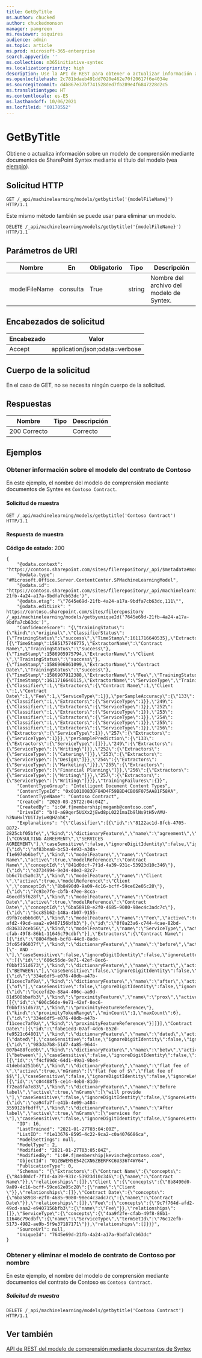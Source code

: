 ```yaml
---
title: GetByTitle
ms.author: chucked
author: chuckedmonson
manager: pamgreen
ms.reviewer: ssquires
audience: admin
ms.topic: article
ms.prod: microsoft-365-enterprise
search.appverid: ''
ms.collection: m365initiative-syntex
ms.localizationpriority: high
description: Use la API de REST para obtener o actualizar información acerca de un modelo de comprensión mediante documentos de SharePoint Syntex mediante el título del modelo.
ms.openlocfilehash: 2c781bdaeb491dd7020e462e70f20617f6e4034e
ms.sourcegitcommit: d4b867e37bf741528ded7fb289e4f6847228d2c5
ms.translationtype: HT
ms.contentlocale: es-ES
ms.lasthandoff: 10/06/2021
ms.locfileid: "60170552"
---
```

# <a name="getbytitle"></a>GetByTitle

Obtiene o actualiza información sobre un modelo de comprensión mediante documentos de SharePoint Syntex mediante el título del modelo (vea [ejemplo](rest-getbytitle-method.md#examples)).

## <a name="http-request"></a>Solicitud HTTP

```HTTP
GET /_api/machinelearning/models/getbytitle('{modelFileName}') HTTP/1.1
```

Este mismo método también se puede usar para eliminar un modelo.

```HTTP
DELETE /_api/machinelearning/models/getbytitle('{modelFileName}') HTTP/1.1
```

## <a name="uri-parameters"></a>Parámetros de URI

|Nombre |En |Obligatorio|Tipo|Descripción|
|-----|---|--------|----|-----------|
|modelFileName|consulta|True|string|Nombre del archivo del modelo de Syntex.|

## <a name="request-headers"></a>Encabezados de solicitud

| Encabezado | Valor |
|--------|-------|
|Accept|application/json;odata=verbose|

## <a name="request-body"></a>Cuerpo de la solicitud

En el caso de GET, no se necesita ningún cuerpo de la solicitud.

## <a name="responses"></a>Respuestas

| Nombre   | Tipo  | Descripción|
|--------|-------|------------|
|200 Correcto| |Correcto|

## <a name="examples"></a>Ejemplos

### <a name="get-information-about-the-contoso-contract-model"></a>Obtener información sobre el modelo del contrato de Contoso

En este ejemplo, el nombre del modelo de comprensión mediante documentos de Syntex es `Contoso Contract`.

#### <a name="sample-request"></a>Solicitud de muestra

```HTTP
GET /_api/machinelearning/models/getbytitle('Contoso Contract') HTTP/1.1
```

#### <a name="sample-response"></a>Respuesta de muestra

**Código de estado:** 200

```HTTP
{
    "@odata.context": "https://contoso.sharepoint.com/sites/filerepository/_api/$metadata#models/$entity",
    "@odata.type": "#Microsoft.Office.Server.ContentCenter.SPMachineLearningModel",
    "@odata.id": "https://contoso.sharepoint.com/sites/filerepository/_api/machinelearning/models/getbyuniqueId('7645e69d-21fb-4a24-a17a-9bdfa7cb63dc')",
    "@odata.etag": "\"7645e69d-21fb-4a24-a17a-9bdfa7cb63dc,111\"",
    "@odata.editLink": " https://contoso.sharepoint.com/sites/filerepository /_api/machinelearning/models/getbyuniqueId('7645e69d-21fb-4a24-a17a-9bdfa7cb63dc')",
    "ConfidenceScore": "{\"trainingStatus\":{\"kind\":\"original\",\"ClassifierStatus\":{\"TrainingStatus\":\"success\",\"TimeStamp\":1611716640535},\"ExtractorsStatus\":[{\"TimeStamp\":1585175746775,\"ExtractorName\":\"Contract Name\",\"TrainingStatus\":\"success\"},{\"TimeStamp\":1586905975794,\"ExtractorName\":\"Client \",\"TrainingStatus\":\"success\"},{\"TimeStamp\":1586906061099,\"ExtractorName\":\"Contract Date\",\"TrainingStatus\":\"success\"},{\"TimeStamp\":1586907912388,\"ExtractorName\":\"Fee\",\"TrainingStatus\":\"success\"},{\"TimeStamp\":1611716640115,\"ExtractorName\":\"ServiceType\",\"TrainingStatus\":\"success\"}]},\"modelAccuracy\":{\"Classifier\":1,\"Extractors\":{\"Contract Name\":1,\"Client \":1,\"Contract Date\":1,\"Fee\":1,\"ServiceType\":1}},\"perSampleAccuracy\":{\"133\":{\"Classifier\":1,\"Extractors\":{\"ServiceType\":1}},\"249\":{\"Classifier\":1,\"Extractors\":{\"ServiceType\":1}},\"252\":{\"Classifier\":1,\"Extractors\":{\"ServiceType\":1}},\"253\":{\"Classifier\":1,\"Extractors\":{\"ServiceType\":1}},\"254\":{\"Classifier\":1,\"Extractors\":{\"ServiceType\":1}},\"255\":{\"Classifier\":1,\"Extractors\":{\"ServiceType\":1}},\"256\":{\"Extractors\":{\"ServiceType\":1}},\"257\":{\"Extractors\":{\"ServiceType\":1}}},\"perSamplePrediction\":{\"133\":{\"Extractors\":{\"ServiceType\":[]}},\"249\":{\"Extractors\":{\"ServiceType\":[\"Writing\"]}},\"252\":{\"Extractors\":{\"ServiceType\":[\"Catering\"]}},\"253\":{\"Extractors\":{\"ServiceType\":[\"Design\"]}},\"254\":{\"Extractors\":{\"ServiceType\":[\"Marketing\"]}},\"255\":{\"Extractors\":{\"ServiceType\":[\"Financial Planning\"]}},\"256\":{\"Extractors\":{\"ServiceType\":[\"Writing\"]}},\"257\":{\"Extractors\":{\"ServiceType\":[\"Writing\"]}}},\"trainingFailures\":{}}",
    "ContentTypeGroup": "Intelligent Document Content Types",
    "ContentTypeId": "0x01010083DF84D4F59BBD4CB06F075AA81F58AA",
    "ContentTypeName": "Contoso Contract",
    "Created": "2020-03-25T22:04:04Z",
    "CreatedBy": "i:0#.f|membership|meganb@contoso.com",
    "DriveId": "b!O-aG9qer5UiXx2jEwd8pL0221maIb9lNs9tH5vAMU-h2NuHxlYUiTJyiwKQHZobK",
    "Explanations": "{\"Classifier\":[{\"id\":\"8122ac1d-8fcb-4705-8872-2825cbf05bfe\",\"kind\":\"dictionaryFeature\",\"name\":\"agreement\",\"active\":true,\"nGrams\":[\"CONSULTING AGREEMENT\",\"SERVICES AGREEMENT\"],\"caseSensitive\":false,\"ignoreDigitIdentity\":false,\"ignoreLetterIdentity\":false},{\"id\":\"af83bea8-bc53-4e93-a3da-f1e697eb6bef\",\"kind\":\"modelFeature\",\"name\":\"Contract Name\",\"active\":true,\"modelReference\":\"Contract Name\",\"conceptId\":\"841d0dcf-7f1d-4a39-931c-53923d10c346\"},{\"id\":\"e3734994-9e34-40e3-82c7-bb6c7bc5a0c3\",\"kind\":\"modelFeature\",\"name\":\"Client \",\"active\":true,\"modelReference\":\"Client \",\"conceptId\":\"8b8490d0-9a09-4c16-bcff-59ce62e05c28\"},{\"id\":\"7c93e7fe-cbfb-47ee-8cca-46ecdf5f628f\",\"kind\":\"modelFeature\",\"name\":\"Contract Date\",\"active\":true,\"modelReference\":\"Contract Date\",\"conceptId\":\"6ba58918-e2f0-4685-9080-98ec4c3adc7c\"},{\"id\":\"5cc85b62-148a-4b07-9155-d9fb7cebb6d0\",\"kind\":\"modelFeature\",\"name\":\"Fee\",\"active\":true,\"modelReference\":\"Fee\",\"conceptId\":\"9c7f764d-afd2-49cd-aaa2-e9407156bfb3\"},{\"id\":\"0f8a23a6-c744-4cae-82bd-d836332ceb56\",\"kind\":\"modelFeature\",\"name\":\"ServiceType\",\"active\":true,\"modelReference\":\"ServiceType\",\"conceptId\":\"4aa9f2fe-cfab-49f8-86b1-11646c79cdbf\"}],\"Extractors\":{\"Contract Name\":[{\"id\":\"8804fbeb-bcf8-44c0-8ade-3fc65496037f\",\"kind\":\"dictionaryFeature\",\"name\":\"before\",\"active\":true,\"nGrams\":[\"- AND -\"],\"caseSensitive\":false,\"ignoreDigitIdentity\":false,\"ignoreLetterIdentity\":false}],\"Client \":[{\"id\":\"606c56de-9e71-42ef-8ec6-f0bbf351d673\",\"kind\":\"dictionaryFeature\",\"name\":\"start\",\"active\":true,\"nGrams\":[\"BETWEEN:\"],\"caseSensitive\":false,\"ignoreDigitIdentity\":false,\"ignoreLetterIdentity\":false},{\"id\":\"334e6df5-e076-40db-a47b-f11ceec7af9a\",\"kind\":\"dictionaryFeature\",\"name\":\"after\",\"active\":true,\"nGrams\":[\"of\"],\"caseSensitive\":false,\"ignoreDigitIdentity\":false,\"ignoreLetterIdentity\":false},{\"id\":\"bccefd2e-88a4-406c-aa9d-81d508bbafb3\",\"kind\":\"proximityFeature\",\"name\":\"prox\",\"active\":true,\"patterns\":[[{\"id\":\"606c56de-9e71-42ef-8ec6-f0bbf351d673\",\"kind\":\"proximityFeatureReference\"},{\"kind\":\"proximityTokenRange\",\"minCount\":1,\"maxCount\":6},{\"id\":\"334e6df5-e076-40db-a47b-f11ceec7af9a\",\"kind\":\"proximityFeatureReference\"}]]}],\"Contract Date\":[{\"id\":\"fabe1ed3-07af-4dc6-852d-fe9521c64801\",\"kind\":\"dictionaryFeature\",\"name\":\"dated\",\"active\":true,\"nGrams\":[\"dated\"],\"caseSensitive\":false,\"ignoreDigitIdentity\":false,\"ignoreLetterIdentity\":false},{\"id\":\"983da7b8-51d7-4a85-9644-007b488fce0b\",\"kind\":\"dictionaryFeature\",\"name\":\"betw\",\"active\":true,\"nGrams\":[\"between\"],\"caseSensitive\":false,\"ignoreDigitIdentity\":false,\"ignoreLetterIdentity\":false}],\"Fee\":[{\"id\":\"f4cf89dc-64d1-49a1-9be4-41debda251b6\",\"kind\":\"dictionaryFeature\",\"name\":\"flat fee of \",\"active\":true,\"nGrams\":[\"flat fee of $\",\"flat fee of $$\"],\"caseSensitive\":false,\"ignoreDigitIdentity\":false,\"ignoreLetterIdentity\":false}],\"ServiceType\":[{\"id\":\"c04408f5-ce14-4eb0-81d0-f72ea9fa7e83\",\"kind\":\"dictionaryFeature\",\"name\":\"Before label\",\"active\":true,\"nGrams\":[\"will provide \"],\"caseSensitive\":false,\"ignoreDigitIdentity\":false,\"ignoreLetterIdentity\":false},{\"id\":\"ea94fa7f-e41b-4e09-a484-355912bfbdff\",\"kind\":\"dictionaryFeature\",\"name\":\"After label\",\"active\":true,\"nGrams\":[\"services for \"],\"caseSensitive\":false,\"ignoreDigitIdentity\":false,\"ignoreLetterIdentity\":false}]}}",
    "ID": 16,
    "LastTrained": "2021-01-27T03:04:00Z",
    "ListID": "f1e13676-8595-4c22-9ca2-c0a4076686ca",
    "ModelSettings": null,
    "ModelType": 2,
    "Modified": "2021-01-27T03:05:04Z",
    "ModifiedBy": "i:0#.f|membership|kevinche@contoso.com",
    "ObjectId": "01ZBWEM5E54ZCXN6ZBERFKC6U336T4WY64",
    "PublicationType": 0,
    "Schemas": "{\"Extractors\":{\"Contract Name\":{\"concepts\":{\"841d0dcf-7f1d-4a39-931c-53923d10c346\":{\"name\":\"Contract Name\"}},\"relationships\":[]},\"Client \":{\"concepts\":{\"8b8490d0-9a09-4c16-bcff-59ce62e05c28\":{\"name\":\"Client \"}},\"relationships\":[]},\"Contract Date\":{\"concepts\":{\"6ba58918-e2f0-4685-9080-98ec4c3adc7c\":{\"name\":\"Contract Date\"}},\"relationships\":[]},\"Fee\":{\"concepts\":{\"9c7f764d-afd2-49cd-aaa2-e9407156bfb3\":{\"name\":\"Fee\"}},\"relationships\":[]},\"ServiceType\":{\"concepts\":{\"4aa9f2fe-cfab-49f8-86b1-11646c79cdbf\":{\"name\":\"ServiceType\",\"termSetId\":\"76c12efb-5173-4982-ae9b-5f9e37187171\"}},\"relationships\":[]}}}",
    "SourceUrl": null,
    "UniqueId": "7645e69d-21fb-4a24-a17a-9bdfa7cb63dc"
}
```

### <a name="get-and-delete-the-contoso-contract-model-by-name"></a>Obtener y eliminar el modelo de contrato de Contoso por nombre

En este ejemplo, el nombre del modelo de comprensión mediante documentos del contrato de Contoso es `Contoso Contract`.

##### <a name="sample-request"></a>Solicitud de muestra

```HTTP
DELETE /_api/machinelearning/models/getbytitle('Contoso Contract') HTTP/1.1
```

## <a name="see-also"></a>Ver también

[API de REST del modelo de comprensión mediante documentos de Syntex](syntex-model-rest-api.md)
